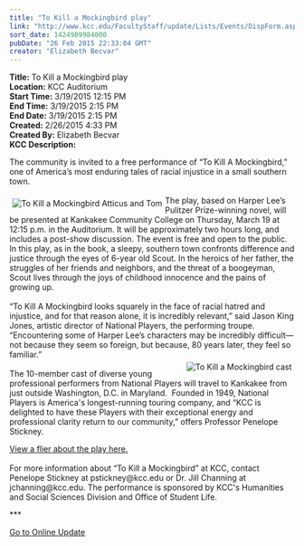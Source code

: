 ```yaml
---
title: "To Kill a Mockingbird play"
link: "http://www.kcc.edu/FacultyStaff/update/Lists/Events/DispForm.aspx?ID=736"
sort_date: 1424989984000
pubDate: "26 Feb 2015 22:33:04 GMT"
creator: "Elizabeth Becvar"
---
```


<div><b>Title:</b> To Kill a Mockingbird play</div>
<div><b>Location:</b> KCC Auditorium</div>
<div><b>Start Time:</b> 3/19/2015 12:15 PM</div>
<div><b>End Time:</b> 3/19/2015 2:15 PM</div>
<div><b>End Date:</b> 3/19/2015 2:15 PM</div>
<div><b>Created:</b> 2/26/2015 4:33 PM</div>
<div><b>Created By:</b> Elizabeth Becvar</div>
<div><b>KCC Description:</b> <div class="ExternalClassCACB683D359C479DA4014EB06816BD6D"><p>​The community is invited to a free performance of “To Kill A Mockingbird,” one of America’s most enduring tales of racial injustice in a small southern town.<br /><br /><img alt="To Kill a Mockingbird Atticus and Tom" src="/FacultyStaff/update/PublishingImages/Mockingbird_Atticus_and_Tom.jpg" style="vertical-align:auto;float:left;margin:5px" />The play, based on Harper Lee’s Pulitzer Prize-winning novel, will be presented at Kankakee Community College on Thursday, March 19 at 12:15 p.m. in the Auditorium. It will be approximately two hours long, and includes a post-show discussion. The event is free and open to the public.<br />In this play, as in the book, a sleepy, southern town confronts difference and justice through the eyes of 6-year old Scout. In the heroics of her father, the struggles of her friends and neighbors, and the threat of a boogeyman, Scout lives through the joys of childhood innocence and the pains of growing up.<br /><br />“To Kill A Mockingbird looks squarely in the face of racial hatred and injustice, and for that reason alone, it is incredibly relevant,” said Jason King Jones, artistic director of National Players, the performing troupe. “Encountering some of Harper Lee’s characters may be incredibly difficult—not because they seem so foreign, but because, 80 years later, they feel so familiar.”<br /><img alt="To Kill a Mockingbird cast" src="/FacultyStaff/update/PublishingImages/Mockingbird_cast.jpg" style="vertical-align:auto;float:right;margin:5px" /><br />The 10-member cast of diverse young professional performers from National Players will travel to Kankakee from just outside Washington, D.C. in Maryland.  Founded in 1949, National Players is America's longest-running touring company, and “KCC is delighted to have these Players with their exceptional energy and professional clarity return to our community,” offers Professor Penelope Stickney.</p>
<p><a href="/FacultyStaff/update/Documents/To%20Kill%20a%20Mockingbird%20flier.pdf">View a flier about the play here.</a><br /><br />For more information about “To Kill a Mockingbird” at KCC, contact Penelope Stickney at pstickney@kcc.edu or Dr. Jill Channing at jchanning@kcc.edu. The performance is sponsored by KCC's Humanities and Social Sciences Division and Office of Student Life. </p>
<p>***</p>
<p><a href="/FacultyStaff/update/Pages/dailyupdate.aspx">Go to Online Update</a><br /><br /><br /><br /><br /></p></div>
</div>
